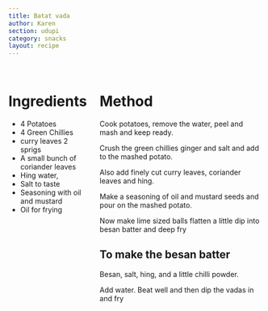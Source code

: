 ```yaml
---
title: Batat vada
author: Karen
section: udupi
category: snacks
layout: recipe
---
```

<br>
<div class='columns'> <div class='column is-one-third p-3' markdown='1'>

# Ingredients

* 4 Potatoes
* 4 Green Chillies
* curry leaves 2 sprigs
* A small bunch of coriander leaves
* Hing water,
* Salt to taste
* Seasoning with oil and mustard
* Oil for frying
 
</div> <div class='column is-two-thirds p-3' markdown='1'>

# Method

Cook potatoes, remove the water, peel and mash and keep ready.

Crush the green chillies ginger and salt and add to the mashed potato.

Also add finely cut curry leaves, coriander leaves and hing.

Make a seasoning of oil and mustard seeds and pour on the mashed potato.

Now make lime sized balls flatten a little dip into besan batter and deep fry

## To make the besan batter

Besan, salt, hing, and a little chilli powder.

Add water. Beat well and then dip the vadas in and fry

</div> </div>
